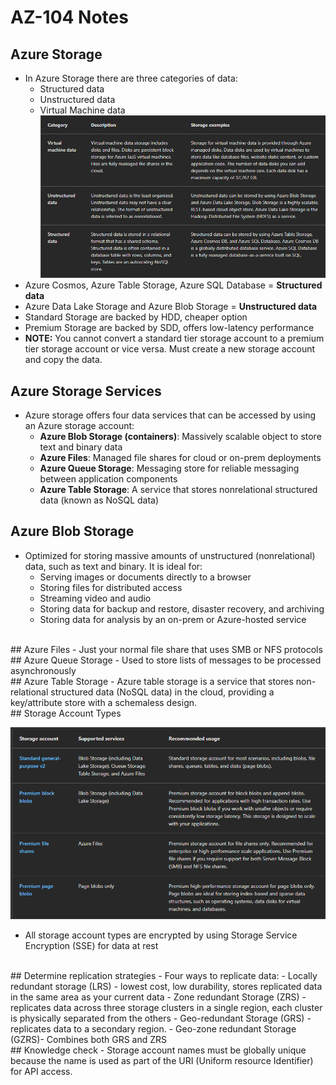 # AZ-104 Notes
## Azure Storage
- In Azure Storage there are three categories of data:
	- Structured data
	- Unstructured data
	- Virtual Machine data
		<br/>
![Screenshot 2024-04-09 192439.png](../_resources/Screenshot%202024-04-09%20192439.png)
		<br/>
- Azure Cosmos, Azure Table Storage, Azure SQL Database = **Structured data**
- Azure Data Lake Storage and Azure Blob Storage = **Unstructured data**
- Standard Storage are backed by HDD, cheaper option
- Premium Storage are backed by SDD, offers low-latency performance
- **NOTE:** You cannot convert a standard tier storage account to a premium tier storage account or vice versa. Must create a new storage account and copy the data.
		<br/>
## Azure Storage Services
- Azure storage offers four data services that can be accessed by using an Azure storage account:
	- **Azure Blob Storage (containers)**: Massively scalable object to store text and binary data
	- **Azure Files**: Managed file shares for cloud or on-prem deployments
	- **Azure Queue Storage**: Messaging store for reliable messaging between application components
	- **Azure Table Storage**: A service that stores nonrelational structured data (known as NoSQL data)
		<br/>
## Azure Blob Storage
- Optimized for storing massive amounts of unstructured (nonrelational) data, such as text and binary. It is ideal for:
	- Serving images or documents directly to a browser
	- Storing files for distributed access
	- Streaming video and audio
	- Storing data for backup and restore, disaster recovery, and archiving
	- Storing data for analysis by an on-prem or Azure-hosted service
<br/>
## Azure Files
- Just your normal file share that uses SMB or NFS protocols
<br/>
## Azure Queue Storage
- Used to store lists of messages to be processed asynchronously
<br/>
## Azure Table Storage
- Azure table storage is a service that stores non-relational structured data (NoSQL data) in the cloud, providing a key/attribute store with a schemaless design. 
<br/>
## Storage Account Types

![Screenshot 2024-04-09 210452.png](../_resources/Screenshot%202024-04-09%20210452.png)
<br/>
- All storage account types are encrypted by using Storage Service Encryption (SSE) for data at rest
<br/>
## Determine replication strategies
- Four ways to replicate data:
	- Locally redundant storage (LRS) - lowest cost, low durability, stores replicated data in the same area as your current data
	- Zone redundant Storage (ZRS) - replicates data across three storage clusters in a single region, each cluster is physically separated from the others
	- Geo-redundant Storage (GRS) - replicates data to a secondary region.
	- Geo-zone redundant Storage (GZRS)- Combines both GRS and ZRS
<br/>
## Knowledge check
- Storage account names must be globally unique because the name is used as part of the URI (Uniform resource Identifier) for API access.